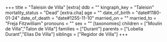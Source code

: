 +++
title = "Taleisin de Villa"
[extra]
ddb = ""
kingraph_key = "Taleisin"
mortality_status = "Dead"
[extra.cha]
age = ""
date_of_birth = "date#1180-01-24"
date_of_death = "date#1255-11-10"
married_on = ""
married_to = "Freja Fitzwilliam"
pronouns = ""
sex = ""
[taxonomies]
children = ["Moulin de Villa","Talon de Villa"]
families = ["Durant"]
parents = ["Lobelia Durant","Elias De Villa"]
siblings = ["Regidor de Villa"]
+++

